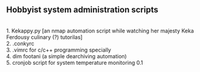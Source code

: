 <h2>Hobbyist system administration scripts</h2><br>
1. Kekappy.py [an nmap automation script while watching her majesty Keka Ferdousy culinary (?) tutorilas]<br>
2. .conkyrc<br>
3. .vimrc for c/c++ programming specially<br>
4. dim footani (a simple dearchiving automation) <br>
5. cronjob script for system temperature monitoring 0.1<br>
